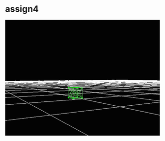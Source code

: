 # assign4

![image](https://github.com/immortalsplay/evo_cube/blob/1f60619042de7a25e4ffea32bc9585cf07fb8c88/breath.gif) 
